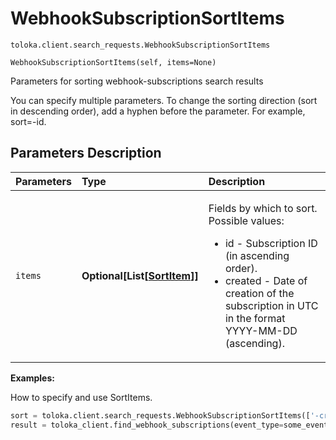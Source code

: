 # WebhookSubscriptionSortItems
`toloka.client.search_requests.WebhookSubscriptionSortItems`

```
WebhookSubscriptionSortItems(self, items=None)
```

Parameters for sorting webhook-subscriptions search results


You can specify multiple parameters.
To change the sorting direction (sort in descending order), add a hyphen before the parameter. For example, sort=-id.

## Parameters Description

| Parameters | Type | Description |
| :----------| :----| :-----------|
`items`|**Optional\[List\[[SortItem](toloka.client.search_requests.SortItem.md)\]\]**|<p>Fields by which to sort. Possible values:<ul><li>id - Subscription ID (in ascending order).</li><li>created - Date of creation of the subscription in UTC in the format YYYY-MM-DD (ascending).</li></ul></p>

**Examples:**

How to specify and use SortItems.

```python
sort = toloka.client.search_requests.WebhookSubscriptionSortItems(['-created', 'id'])
result = toloka_client.find_webhook_subscriptions(event_type=some_event_type, pool_id=my_pretty_pool_id, sort=sort, limit=10)
```
